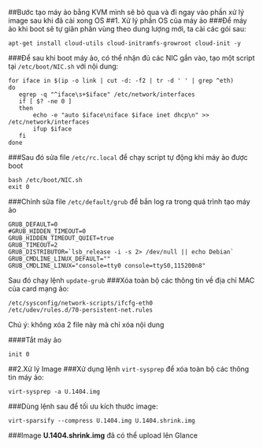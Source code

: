 ##Bước tạo máy ảo bằng KVM mình sẽ bỏ qua và đi ngay vào phần xử lý image sau khi đã cài xong OS
##1. Xử lý phần OS của máy ảo
###Để máy ảo khi boot sẽ tự giãn phân vùng theo dung lượng mới, ta cài các gói sau:
```
apt-get install cloud-utils cloud-initramfs-growroot cloud-init -y
```
###Để sau khi boot máy ảo, có thể nhận đủ các NIC gắn vào, tạo một script tại `/etc/boot/NIC.sh` với nội dung:
```
for iface in $(ip -o link | cut -d: -f2 | tr -d ' ' | grep ^eth)
do
   egrep -q "^iface\s+$iface" /etc/network/interfaces
   if [ $? -ne 0 ]
   then
       echo -e "auto $iface\niface $iface inet dhcp\n" >> /etc/network/interfaces
       ifup $iface
   fi
done
```
###Sau đó sửa file `/etc/rc.local` để chạy script tự động khi máy ảo được boot
```
bash /etc/boot/NIC.sh
exit 0
```
###Chỉnh sửa file `/etc/default/grub` để bắn log ra trong quá trình tạo máy ảo
```
GRUB_DEFAULT=0
#GRUB_HIDDEN_TIMEOUT=0
GRUB_HIDDEN_TIMEOUT_QUIET=true
GRUB_TIMEOUT=2
GRUB_DISTRIBUTOR=`lsb_release -i -s 2> /dev/null || echo Debian`
GRUB_CMDLINE_LINUX_DEFAULT=""
GRUB_CMDLINE_LINUX="console=tty0 console=ttyS0,115200n8"
```
Sau đó chạy lệnh
`update-grub`
###Xóa toàn bộ các thông tin về địa chỉ MAC của card mạng ảo:
```
/etc/sysconfig/network-scripts/ifcfg-eth0 
/etc/udev/rules.d/70-persistent-net.rules
```
Chú ý: không xóa 2 file này mà chỉ xóa nội dung 

####Tắt máy ảo 
```
init 0
```

##2.Xử lý Image 
###Xử dụng lệnh `virt-sysprep` để xóa toàn bộ các thông tin máy ảo:
```
virt-sysprep -a U.1404.img
```
###Dùng lệnh sau để tối ưu kích thước image:
```
virt-sparsify --compress U.1404.img U.1404.shrink.img
```
###Image <b>U.1404.shrink.img</b> đã có thể upload lên Glance
